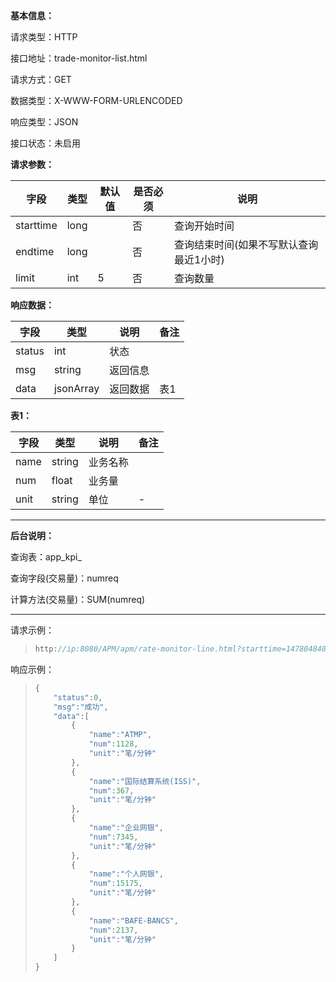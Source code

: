 **基本信息：**

请求类型：HTTP

接口地址：trade-monitor-list.html

请求方式：GET

数据类型：X-WWW-FORM-URLENCODED

响应类型：JSON

接口状态：未启用

**请求参数：**

| **字段** | **类型** | **默认值** | **是否必须** | **说明** |
| --- | --- | --- | --- | --- |
| starttime | long |  | 否 | 查询开始时间 |
| endtime | long |  | 否 | 查询结束时间\(如果不写默认查询最近1小时\) |
| limit | int | 5 | 否 | 查询数量 |

**响应数据：**

| **字段** | **类型** | **说明** | **备注** |
| --- | --- | --- | --- |
| status | int | 状态 |  |
| msg | string | 返回信息 |  |
| data | jsonArray | 返回数据 | 表1 |

**表1：**

| **字段** | **类型** | **说明** | **备注** |
| --- | --- | --- | --- |
| name | string | 业务名称 |  |
| num | float | 业务量 |  |
| unit | string | 单位 | - |

---

**后台说明：**

查询表：app\_kpi\_

查询字段\(交易量\)：numreq

计算方法\(交易量\)：SUM\(numreq\)

---

请求示例：

> ```js
> http://ip:8080/APM/apm/rate-monitor-line.html?starttime=1478048400&endtime=1478048400&limit=5
> ```

响应示例：

> ```js
> {
>     "status":0,
>     "msg":"成功",
>     "data":[
>         {
>             "name":"ATMP",
>             "num":1128,
>             "unit":"笔/分钟"
>         },
>         {
>             "name":"国际结算系统(ISS)",
>             "num":367,
>             "unit":"笔/分钟"
>         },
>         {
>             "name":"企业网银",
>             "num":7345,
>             "unit":"笔/分钟"
>         },
>         {
>             "name":"个人网银",
>             "num":15175,
>             "unit":"笔/分钟"
>         },
>         {
>             "name":"BAFE-BANCS",
>             "num":2137,
>             "unit":"笔/分钟"
>         }
>     ]
> }
> ```

